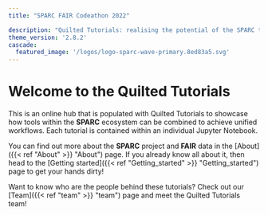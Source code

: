 ```yaml
---
title: "SPARC FAIR Codeathon 2022"

description: "Quilted Tutorials: realising the potential of the SPARC toolkit"
theme_version: '2.8.2'
cascade:
  featured_image: '/logos/logo-sparc-wave-primary.8ed83a5.svg'
---
```

# **Welcome to the Quilted Tutorials**
This is an online hub that is populated with Quilted Tutorials to showcase how tools within the **SPARC** ecosystem can be combined to achieve unified workflows. Each tutorial is contained within an individual Jupyter Notebook.

You can find out more about the **SPARC** project and **FAIR** data in the [About]({{< ref "About" >}} "About") page. If you already know all about it, then head to the [Getting started]({{< ref "Getting_started" >}} "Getting_started") page to get your hands dirty!

Want to know who are the people behind these tutorials? Check out our [Team]({{< ref "team" >}} "team") page and meet the Quilted Tutorials team!
